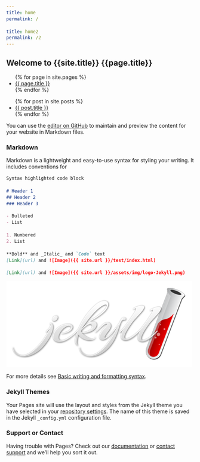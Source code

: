 ```yaml
---
title: home
permalink: /

title: home2
permalink: /2
---
```


## Welcome to {{site.title}} {{page.title}} 
<ul>
{% for page in site.pages %}
  <li>
    <a href="{{ page.url }}">{{ page.title }}</a>
  </li>
{% endfor %}
</ul>
 

<ul>
  {% for post in site.posts %}
    <li>
      <a href="{{ post.url }}">{{ post.title }}</a>
    </li>
  {% endfor %}
</ul>

You can use the [editor on GitHub](https://github.com/oscarnovillo/oscarnovillo.github.io/edit/main/README.md) to maintain and preview the content for your website in Markdown files.


### Markdown

Markdown is a lightweight and easy-to-use syntax for styling your writing. It includes conventions for

```markdown
Syntax highlighted code block

# Header 1
## Header 2
### Header 3

- Bulleted
- List

1. Numbered
2. List

**Bold** and _Italic_ and `Code` text
[Link](url) and ![Image]({{ site.url }}/test/index.html)

[Link](url) and ![Image]({{ site.url }}/assets/img/logo-Jekyll.png)
```

![Image](/assets/img/logo-jekyll.png)

For more details see [Basic writing and formatting syntax](https://docs.github.com/en/github/writing-on-github/getting-started-with-writing-and-formatting-on-github/basic-writing-and-formatting-syntax).

### Jekyll Themes

Your Pages site will use the layout and styles from the Jekyll theme you have selected in your [repository settings](https://github.com/oscarnovillo/oscarnovillo.github.io/settings/pages). The name of this theme is saved in the Jekyll `_config.yml` configuration file.

### Support or Contact

Having trouble with Pages? Check out our [documentation](https://docs.github.com/categories/github-pages-basics/) or [contact support](https://support.github.com/contact) and we’ll help you sort it out.
